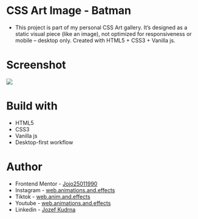 # CSS Art Image - Batman

- This project is part of my personal CSS Art gallery. It’s designed as a static visual piece (like an image), not optimized for responsiveness or mobile – desktop only. Created with HTML5 + CSS3 + Vanilla js.

# Screenshot

![](./Panda%20and%20Hearts%20Css%20Art.png)

# Build with

- HTML5
- CSS3
- Vanilla js
- Desktop-first workflow

# Author

- Frontend Mentor - [Jojo25011990](https://www.frontendmentor.io/profile/Jojo25011990)
- Instagram - [web.animations.and.effects](https://www.instagram.com/web.animations.and.effects)
- Tiktok - [web.anim.and.effects](https://www.tiktok.com/@web.anim.and.effects)
- Youtube - [web.animations.and.effects](https://www.youtube.com/@web.animations.and.effects)
- Linkedin - [Jozef Kudrna](https://www.linkedin.com/in/jozef-kudrna-28b580295)

